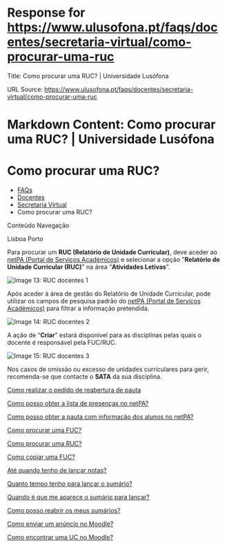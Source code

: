 # Response for https://www.ulusofona.pt/faqs/docentes/secretaria-virtual/como-procurar-uma-ruc

Title: Como procurar uma RUC? | Universidade Lusófona

URL Source: https://www.ulusofona.pt/faqs/docentes/secretaria-virtual/como-procurar-uma-ruc

Markdown Content:
Como procurar uma RUC? | Universidade Lusófona
===============

 

Como procurar uma RUC?
======================

*   [FAQs](https://www.ulusofona.pt/faqs/)
*   [Docentes](https://www.ulusofona.pt/faqs/docentes)
*   [Secretaria Virtual](https://www.ulusofona.pt/faqs/docentes/secretaria-virtual)
*   Como procurar uma RUC?

[](https://www.ulusofona.pt/)

Conteúdo Navegação

Lisboa Porto

Para procurar um **RUC (Relatório de Unidade Curricular)**, deve aceder ao [netPA (Portal de Serviços Académicos)](https://secure.ensinolusofona.pt/ulht/secretaria_virtual/page) e selecionar a opção "**Relatório de Unidade Curricular (RUC)**" na área “**Atividades Letivas**”.

![Image 13: RUC docentes 1](https://www.ulusofona.pt/media/ruc-docentes-1.png)

Após aceder à área de gestão do Relatório de Unidade Curricular, pode utilizar os campos de pesquisa padrão do [netPA (Portal de Serviços Académicos)](https://secure.ensinolusofona.pt/ulht/secretaria_virtual/page) para filtrar a informação pretendida.

![Image 14: RUC docentes 2](https://www.ulusofona.pt/media/ruc-docentes-2.png)

A ação de “**Criar**” estará disponível para as disciplinas pelas quais o docente é responsável pela FUC/RUC.

![Image 15: RUC docentes 3](https://www.ulusofona.pt/media/ruc-docentes-3.png)

Nos casos de omissão ou excesso de unidades curriculares para gerir, recomenda-se que contacte o **SATA** da sua disciplina.

[Como realizar o pedido de reabertura de pauta](https://www.ulusofona.pt/faqs/docentes/secretaria-virtual/como-realizar-o-pedido-de-reabertura-de-pauta)

[Como posso obter a lista de presenças no netPA?](https://www.ulusofona.pt/faqs/docentes/secretaria-virtual/como-posso-obter-a-lista-de-presencas-no-netpa)

[Como posso obter a pauta com informação dos alunos no netPA?](https://www.ulusofona.pt/faqs/docentes/secretaria-virtual/como-posso-obter-a-pauta-com-informacao-dos-alunos-no-netpa)

[Como procurar uma FUC?](https://www.ulusofona.pt/faqs/docentes/secretaria-virtual/como-procurar-uma-fuc)

[Como procurar uma RUC?](https://www.ulusofona.pt/faqs/docentes/secretaria-virtual/como-procurar-uma-ruc)

[Como copiar uma FUC?](https://www.ulusofona.pt/faqs/docentes/secretaria-virtual/como-copiar-uma-fuc)

[Até quando tenho de lançar notas?](https://www.ulusofona.pt/faqs/docentes/secretaria-virtual/ate-quando-tenho-de-lancar-notas)

[Quanto tempo tenho para lançar o sumário?](https://www.ulusofona.pt/faqs/docentes/secretaria-virtual/quanto-tempo-tenho-para-lancar-o-sumario)

[Quando é que me aparece o sumário para lançar?](https://www.ulusofona.pt/faqs/docentes/secretaria-virtual/quando-e-que-me-aparece-o-sumario-para-lancar-)

[Como posso reabrir os meus sumários?](https://www.ulusofona.pt/faqs/docentes/secretaria-virtual/como-posso-reabrir-os-meus-sumarios-)

[Como enviar um anúncio no Moodle?](https://www.ulusofona.pt/faqs/docentes/secretaria-virtual/como-enviar-um-anuncio-no-moodle-)

[Como encontrar uma UC no Moodle?](https://www.ulusofona.pt/faqs/docentes/secretaria-virtual/como-encontrar-uma-uc-no-moodle-)

